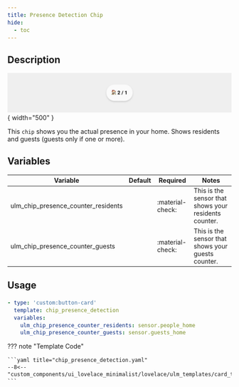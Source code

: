 ```yaml
---
title: Presence Detection Chip
hide:
  - toc
---
```

<!-- markdownlint-disable MD046 -->

## Description

![example-image](../../assets/img/ulm_chips/chip_presence_detection.png){ width="500" }

This `chip` shows you the actual presence in your home. Shows residents and guests (guests only if one or more).

## Variables

| Variable | Default | Required         | Notes             |
|----------|---------|------------------|-------------------|
| ulm_chip_presence_counter_residents     |         | :material-check: |  This is the sensor that shows your residents counter.   |
|ulm_chip_presence_counter_guests|   | :material-check: | This is the sensor that shows your guests counter.|

## Usage

```yaml
- type: 'custom:button-card'
  template: chip_presence_detection
  variables:
    ulm_chip_presence_counter_residents: sensor.people_home
    ulm_chip_presence_counter_guests: sensor.guests_home
```

??? note "Template Code"

    ```yaml title="chip_presence_detection.yaml"
    --8<-- "custom_components/ui_lovelace_minimalist/lovelace/ulm_templates/card_templates/chips/chip_presence_detection.yaml"
    ```
